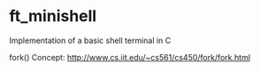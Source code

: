 # ft_minishell
Implementation of a basic shell terminal in C

fork() Concept: http://www.cs.iit.edu/~cs561/cs450/fork/fork.html

